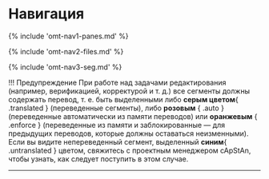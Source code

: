 # Навигация

<!-- section: navigation panes -->

{% include 'omt-nav1-panes.md' %}

<!-- section: navigation files -->

{% include 'omt-nav2-files.md' %}

<!-- section: navigation segments -->

{% include 'omt-nav3-seg.md' %}

<!-- prettier-ignore -->
!!! Предупреждение
    При работе над задачами редактирования (например, верификацией, корректурой и т. д.) все сегменты должны содержать перевод, т. е. быть выделенными либо **серым цветом**{ .translated } (переведенные сегменты), либо **розовым** { .auto } (переведенные автоматически из памяти переводов) или **оранжевым** { .enforce } (переведенные из памяти и заблокированные — для предыдущих переводов, которые должны оставаться неизменными). Если вы видите непереведенный сегмент, выделенный **синим**{ .untranslated } цветом, свяжитесь с проектным менеджером cApStAn, чтобы узнать, как следует поступить в этом случае.

---
